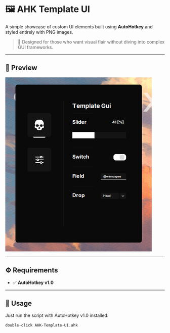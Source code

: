 # 🖼️ AHK Template UI

A simple showcase of custom UI elements built using **AutoHotkey** and styled entirely with PNG images.

> 🎨 Designed for those who want visual flair without diving into complex GUI frameworks.

---

## 📸 Preview

![UI Screenshot](Template-UI/assets/screenshot.png) <!-- Rename your image file to `screenshot.png` or change this filename accordingly -->

---

## ⚙️ Requirements

- ✅ **AutoHotkey v1.0**

---

## 🚀 Usage

Just run the script with AutoHotkey v1.0 installed:

```bash
double-click AHK-Template-UI.ahk
